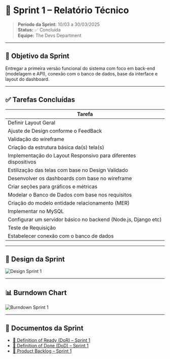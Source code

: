 # 📌 Sprint 1 – Relatório Técnico

> **Período da Sprint:** 10/03 a 30/03/2025  
> **Status:** ✅ Concluída  
> **Equipe:** The Devs Department

---

## 🎯 Objetivo da Sprint

Entregar a primeira versão funcional do sistema com foco em back-end (modelagem e API), conexão com o banco de dados, base da interface e layout do dashboard.

---

## ✅ Tarefas Concluídas

| Tarefa                                                                 |
|------------------------------------------------------------------------|
| Definir Layout Geral                                                  |
| Ajuste de Design conforme o FeedBack                                  |
| Validação do wireframe                                                |
| Criação da estrutura básica da(s) tela(s)                             |
| Implementação do Layout Responsivo para diferentes dispositivos       |
| Estilização das telas com base no Design Validado                     |
| Desenvolver os dashboards com base no wireframe                       |
| Criar seções para gráficos e métricas                                 |
| Modelar o Banco de Dados com base nos requisitos                      |
| Criação do modelo entidade relacionamento (MER)                       |
| Implementar no MySQL                                                  |
| Configurar um servidor básico no backend (Node.js, Django etc)        |
| Teste de Requisição                                                   |
| Estabelecer conexão com o banco de dados                              |

---

## 🎨 Design da Sprint

![Design Sprint 1](./docs/sprints/sprint1.png)

---

## 📊 Burndown Chart

![Burndown Sprint 1](./docs/sprints/burndown-sprint1.png)

---

## 📎 Documentos da Sprint

- [📄 Definition of Ready (DoR) – Sprint 1](./docs/sprints/DoR-sprint1.pdf)  
- [📄 Definition of Done (DoD) – Sprint 1](./docs/sprints/Definition%20of%20Done(DoD)-sprint1.pdf)  
- [📄 Product Backlog – Sprint 1](./docs/sprints/ProductBacklog-sprint1.png)
